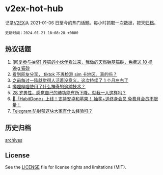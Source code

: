 # v2ex-hot-hub

 记录[V2EX](https://www.v2ex.com/)从 2021-01-06 日至今的热门话题。每小时抓取一次数据，按天[归档](archives)。

`更新时间：2024-01-21 18:08:28 +0800`

## 热议话题

1. [[回复参与抽奖] 养猫的小伙伴看过来，我做的天然钠基猫砂，免费送 10 桶 9kg 猫砂](https://www.v2ex.com/t/1010298)
1. [看到网友分享， tiktok 不再检测 sim 卡地区。真的吗？](https://www.v2ex.com/t/1010296)
1. [之前每过一阵就觉得人活着没意义，这次持续了 1 个月左右了](https://www.v2ex.com/t/1010314)
1. [哔哩哔哩使用了什么神奇的追踪技术？](https://www.v2ex.com/t/1010303)
1. [28 岁男性，感觉自己的肺功能有所下降，就我一人这样吗？](https://www.v2ex.com/t/1010367)
1. [🎁「HabitDone」上线！支持安卓和苹果！ 抽奖+送终身会员 免费月会员不限量！](https://www.v2ex.com/t/1010318)
1. [Telegram 防封禁这块大家有什么经验吗？](https://www.v2ex.com/t/1010381)

## 历史归档

[archives](archives)

## License

See the [LICENSE](LICENSE) file for license rights and limitations (MIT).
